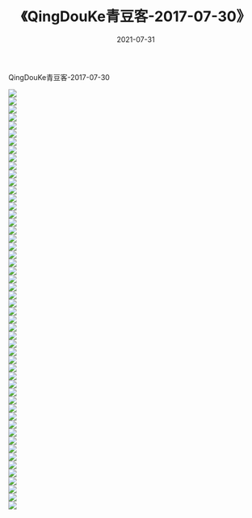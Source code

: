 ﻿---
layout: post
title:  《QingDouKe青豆客-2017-07-30》
date:   2021-07-31
img: http://img.660000.xyz/Sharelink/网络美图/2021/QingDouKe青豆客-2017-07-30/000.jpg
categories: [美女, 清纯, 唯美]
---

QingDouKe青豆客-2017-07-30

  ![](http://img.660000.xyz/Sharelink/网络美图/2021/QingDouKe青豆客-2017-07-30/001.jpg) <br> ![](http://img.660000.xyz/Sharelink/网络美图/2021/QingDouKe青豆客-2017-07-30/002.jpg) <br> ![](http://img.660000.xyz/Sharelink/网络美图/2021/QingDouKe青豆客-2017-07-30/003.jpg) <br> ![](http://img.660000.xyz/Sharelink/网络美图/2021/QingDouKe青豆客-2017-07-30/004.jpg) <br> ![](http://img.660000.xyz/Sharelink/网络美图/2021/QingDouKe青豆客-2017-07-30/005.jpg) <br> ![](http://img.660000.xyz/Sharelink/网络美图/2021/QingDouKe青豆客-2017-07-30/006.jpg) <br> ![](http://img.660000.xyz/Sharelink/网络美图/2021/QingDouKe青豆客-2017-07-30/007.jpg) <br> ![](http://img.660000.xyz/Sharelink/网络美图/2021/QingDouKe青豆客-2017-07-30/008.jpg) <br> ![](http://img.660000.xyz/Sharelink/网络美图/2021/QingDouKe青豆客-2017-07-30/009.jpg) <br> ![](http://img.660000.xyz/Sharelink/网络美图/2021/QingDouKe青豆客-2017-07-30/010.jpg) <br> ![](http://img.660000.xyz/Sharelink/网络美图/2021/QingDouKe青豆客-2017-07-30/011.jpg) <br> ![](http://img.660000.xyz/Sharelink/网络美图/2021/QingDouKe青豆客-2017-07-30/012.jpg) <br> ![](http://img.660000.xyz/Sharelink/网络美图/2021/QingDouKe青豆客-2017-07-30/013.jpg) <br> ![](http://img.660000.xyz/Sharelink/网络美图/2021/QingDouKe青豆客-2017-07-30/014.jpg) <br> ![](http://img.660000.xyz/Sharelink/网络美图/2021/QingDouKe青豆客-2017-07-30/015.jpg) <br> ![](http://img.660000.xyz/Sharelink/网络美图/2021/QingDouKe青豆客-2017-07-30/016.jpg) <br> ![](http://img.660000.xyz/Sharelink/网络美图/2021/QingDouKe青豆客-2017-07-30/017.jpg) <br> ![](http://img.660000.xyz/Sharelink/网络美图/2021/QingDouKe青豆客-2017-07-30/018.jpg) <br> ![](http://img.660000.xyz/Sharelink/网络美图/2021/QingDouKe青豆客-2017-07-30/019.jpg) <br> ![](http://img.660000.xyz/Sharelink/网络美图/2021/QingDouKe青豆客-2017-07-30/020.jpg) <br> ![](http://img.660000.xyz/Sharelink/网络美图/2021/QingDouKe青豆客-2017-07-30/021.jpg) <br> ![](http://img.660000.xyz/Sharelink/网络美图/2021/QingDouKe青豆客-2017-07-30/022.jpg) <br> ![](http://img.660000.xyz/Sharelink/网络美图/2021/QingDouKe青豆客-2017-07-30/023.jpg) <br> ![](http://img.660000.xyz/Sharelink/网络美图/2021/QingDouKe青豆客-2017-07-30/024.jpg) <br> ![](http://img.660000.xyz/Sharelink/网络美图/2021/QingDouKe青豆客-2017-07-30/025.jpg) <br> ![](http://img.660000.xyz/Sharelink/网络美图/2021/QingDouKe青豆客-2017-07-30/026.jpg) <br> ![](http://img.660000.xyz/Sharelink/网络美图/2021/QingDouKe青豆客-2017-07-30/027.jpg) <br> ![](http://img.660000.xyz/Sharelink/网络美图/2021/QingDouKe青豆客-2017-07-30/028.jpg) <br> ![](http://img.660000.xyz/Sharelink/网络美图/2021/QingDouKe青豆客-2017-07-30/029.jpg) <br> ![](http://img.660000.xyz/Sharelink/网络美图/2021/QingDouKe青豆客-2017-07-30/030.jpg) <br> ![](http://img.660000.xyz/Sharelink/网络美图/2021/QingDouKe青豆客-2017-07-30/031.jpg) <br> ![](http://img.660000.xyz/Sharelink/网络美图/2021/QingDouKe青豆客-2017-07-30/032.jpg) <br> ![](http://img.660000.xyz/Sharelink/网络美图/2021/QingDouKe青豆客-2017-07-30/033.jpg) <br> ![](http://img.660000.xyz/Sharelink/网络美图/2021/QingDouKe青豆客-2017-07-30/034.jpg) <br> ![](http://img.660000.xyz/Sharelink/网络美图/2021/QingDouKe青豆客-2017-07-30/035.jpg) <br> ![](http://img.660000.xyz/Sharelink/网络美图/2021/QingDouKe青豆客-2017-07-30/036.jpg) <br> ![](http://img.660000.xyz/Sharelink/网络美图/2021/QingDouKe青豆客-2017-07-30/037.jpg) <br> ![](http://img.660000.xyz/Sharelink/网络美图/2021/QingDouKe青豆客-2017-07-30/038.jpg) <br> ![](http://img.660000.xyz/Sharelink/网络美图/2021/QingDouKe青豆客-2017-07-30/039.jpg) <br> ![](http://img.660000.xyz/Sharelink/网络美图/2021/QingDouKe青豆客-2017-07-30/040.jpg) <br> ![](http://img.660000.xyz/Sharelink/网络美图/2021/QingDouKe青豆客-2017-07-30/041.jpg) <br> ![](http://img.660000.xyz/Sharelink/网络美图/2021/QingDouKe青豆客-2017-07-30/042.jpg) <br> ![](http://img.660000.xyz/Sharelink/网络美图/2021/QingDouKe青豆客-2017-07-30/043.jpg) <br> ![](http://img.660000.xyz/Sharelink/网络美图/2021/QingDouKe青豆客-2017-07-30/044.jpg) <br> ![](http://img.660000.xyz/Sharelink/网络美图/2021/QingDouKe青豆客-2017-07-30/045.jpg) <br> ![](http://img.660000.xyz/Sharelink/网络美图/2021/QingDouKe青豆客-2017-07-30/046.jpg) <br> ![](http://img.660000.xyz/Sharelink/网络美图/2021/QingDouKe青豆客-2017-07-30/047.jpg) <br> ![](http://img.660000.xyz/Sharelink/网络美图/2021/QingDouKe青豆客-2017-07-30/048.jpg) <br> ![](http://img.660000.xyz/Sharelink/网络美图/2021/QingDouKe青豆客-2017-07-30/049.jpg) <br> ![](http://img.660000.xyz/Sharelink/网络美图/2021/QingDouKe青豆客-2017-07-30/050.jpg) <br> ![](http://img.660000.xyz/Sharelink/网络美图/2021/QingDouKe青豆客-2017-07-30/051.jpg) <br> ![](http://img.660000.xyz/Sharelink/网络美图/2021/QingDouKe青豆客-2017-07-30/052.jpg) <br>